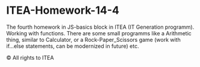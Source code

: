 # ITEA-Homework-14-4

The fourth homework in JS-basics block in ITEA (IT Generation programm). Working with functions. 
There are some small programms like a Arithmetic thing, similar to Calculator, 
or a Rock-Paper_Scissors game (work with if...else statements, can be modernized in future) etc.

© All rights to ITEA
